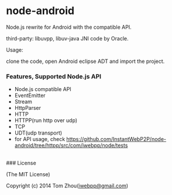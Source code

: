 node-android
===============

Node.js rewrite for Android with the compatible API.



third-party: libuvpp, libuv-java JNI code by Oracle.


Usage:

  clone the code, open Android eclipse ADT and import the project.


### Features, Supported Node.js API

* Node.js compatible API
* EventEmitter
* Stream
* HttpParser
* HTTP
* HTTPP(run http over udp)
* TCP
* UDT(udp transport)
* for API usage, check https://github.com/InstantWebP2P/node-android/tree/httpp/src/com/iwebpp/node/tests


<br/>
### License

(The MIT License)

Copyright (c) 2014 Tom Zhou(iwebpp@gmail.com)
